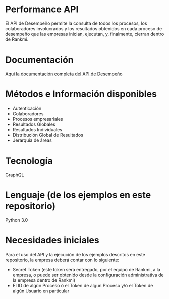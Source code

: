 # Performance API
El API de Desempeño permite la consulta de todos los procesos, los colaboradores involucrados y los resultados obtenidos en cada proceso de desempeño que las empresas inician, ejecutan, y, finalmente, cierran dentro de Rankmi.

# Documentación
[Aqui la documentación completa del API de Desempeño](https://performance-reports-api.rankmi.com/api-doc)

# Métodos e Información disponibles
- Autenticación
- Colaboradores
- Procesos empresariales
- Resultados Globales
- Resultados Individuales
- Distribución Global de Resultados
- Jerarquía de áreas

# Tecnología
GraphQL

# Lenguaje (de los ejemplos en este repositorio)
Python 3.0

# Necesidades iniciales
Para el uso del API y la ejecución de los ejemplos descritos en este repositorio, la empresa deberá contar con lo siguiente:
- Secret Token (este token será entregado, por el equipo de Rankmi, a la empresa, o puede ser obtenido desde la configuración administrativa de la empresa dentro de Rankmi)
- El ID de algún Proceso ó el Token de algun Proceso y/ó el Token de algún Usuario en particular
